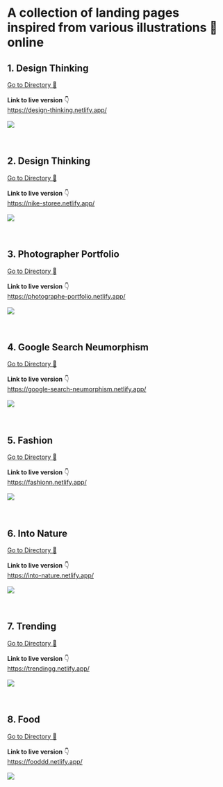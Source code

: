 # A collection of landing pages inspired from various illustrations 🌈 online

## 1. **Design Thinking** <br>

[ Go to Directory 📂](https://github.com/pulkit-jasti/website-landing-page-projects/tree/master/Design-Thinking) <br><br>
**Link to live version** 👇 <br>
https://design-thinking.netlify.app/ <br><br>
[![](Design-Thinking/images/screenshot.PNG)](https://design-thinking.netlify.app/)
<br><br><br>

## 2. **Design Thinking** <br>

[Go to Directory 📂](https://github.com/pulkit-jasti/website-landing-page-projects/tree/master/Nike-Store) <br><br>
**Link to live version** 👇 <br>
https://nike-storee.netlify.app/ <br><br>
[![](Nike-Store/images/screenshot.PNG)](https://nike-storee.netlify.app/)
<br><br><br>

## 3. **Photographer Portfolio** <br>

[ Go to Directory 📂](https://github.com/pulkit-jasti/website-landing-page-projects/tree/master/Photographer-Portfolio) <br><br>
**Link to live version** 👇 <br>
https://photographe-portfolio.netlify.app/ <br><br>
[![](Photographer-Portfolio/images/screenshot.PNG)](https://photographe-portfolio.netlify.app/)
<br><br><br>

## 4. **Google Search Neumorphism** <br>

[ Go to Directory 📂](https://github.com/pulkit-jasti/website-landing-page-projects/tree/master/Google-Search-Neumorphism) <br><br>
**Link to live version** 👇 <br>
https://google-search-neumorphism.netlify.app/ <br><br>
[![](Google-Search-Neumorphism/images/screenshot.PNG)](https://google-search-neumorphism.netlify.app/)
<br><br><br>

## 5. **Fashion** <br>

[ Go to Directory 📂](https://github.com/pulkit-jasti/website-landing-page-projects/tree/master/Fashion) <br><br>
**Link to live version** 👇 <br>
https://fashionn.netlify.app/ <br><br>
[![](Fashion/images/screenshot.PNG)](https://fashionn.netlify.app/)
<br><br><br>

## 6. **Into Nature** <br>

[ Go to Directory 📂](https://github.com/pulkit-jasti/website-landing-page-projects/tree/master/Into-Nature) <br><br>
**Link to live version** 👇 <br>
https://into-nature.netlify.app/ <br><br>
[![](Into-Nature/images/screenshot.PNG)](https://into-nature.netlify.app/)
<br><br><br>

## 7. **Trending** <br>

[ Go to Directory 📂](<[https://link](https://github.com/pulkit-jasti/website-landing-page-projects/tree/master/Trending)>) <br><br>
**Link to live version** 👇 <br>
https://trendingg.netlify.app/ <br><br>
[![](Trending/images/screenshot.PNG)](https://trendingg.netlify.app/)
<br><br><br>

## 8. **Food** <br>

[ Go to Directory 📂](https://github.com/pulkit-jasti/website-landing-page-projects/tree/master/Food) <br><br>
**Link to live version** 👇 <br>
https://fooddd.netlify.app/ <br><br>
[![](Food/images/screenshot.PNG)](https://fooddd.netlify.app/)
<br><br><br>
